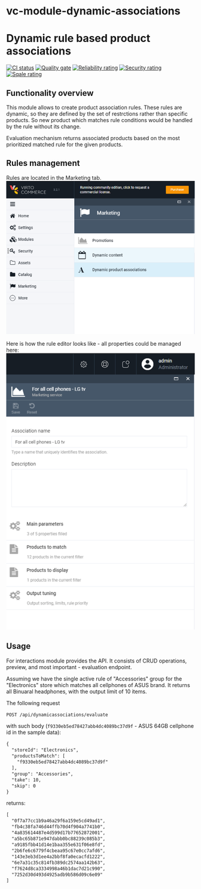 # vc-module-dynamic-associations

# Dynamic rule based product associations

[![CI status](https://github.com/VirtoCommerce/vc-module-dynamic-associations/workflows/Module%20CI/badge.svg?branch=dev)](https://github.com/VirtoCommerce/vc-module-dynamic-associations/actions?query=workflow%3A"Module+CI") [![Quality gate](https://sonarcloud.io/api/project_badges/measure?project=VirtoCommerce_vc-module-dynamic-associations&metric=alert_status&branch=dev)](https://sonarcloud.io/dashboard?id=VirtoCommerce_vc-module-dynamic-associations) [![Reliability rating](https://sonarcloud.io/api/project_badges/measure?project=VirtoCommerce_vc-module-dynamic-associations&metric=reliability_rating&branch=dev)](https://sonarcloud.io/dashboard?id=VirtoCommerce_vc-module-dynamic-associations) [![Security rating](https://sonarcloud.io/api/project_badges/measure?project=VirtoCommerce_vc-module-dynamic-associations&metric=security_rating&branch=dev)](https://sonarcloud.io/dashboard?id=VirtoCommerce_vc-module-dynamic-associations) [![Sqale rating](https://sonarcloud.io/api/project_badges/measure?project=VirtoCommerce_vc-module-dynamic-associations&metric=sqale_rating&branch=dev)](https://sonarcloud.io/dashboard?id=VirtoCommerce_vc-module-dynamic-associations)

## Functionality overview

This module allows to create product association rules. These rules are dynamic, so they are defined by the set of restrctions rather than specific products. So new product which matches rule conditions would be handled by the rule without its change.

Evaluation mechanism returns associated products based on the most prioritized matched rule for the given products.

## Rules management

Rules are located in the Marketing tab.
![Dynamic associations](docs/media/rule-list.png)  

Here is how the rule editor looks like - all properties could be managed here:
![Dynamic associations](docs/media/rule-wizard.png)  

## Usage

For interactions module provides the API. It consists of CRUD operations, preview, and most important - evaluation endpoint.

Assuming we have the single active rule of "Accessories" group for the "Electronics" store which matches all cellphones of ASUS brand. It returns all Binuaral headphones, with the output limit of 10 items.

The following request 
```
POST /api/dynamicassociations/evaluate
```
with such body (`f9330eb5ed78427abb4dc4089bc37d9f` - ASUS 64GB cellphone id in the sample data):
```
{
  "storeId": "Electronics",
  "productsToMatch": [
    "f9330eb5ed78427abb4dc4089bc37d9f"
  ],
  "group": "Accessories",
  "take": 10,
  "skip": 0
}
```
returns:
```
[
  "0f7a77cc1b9a46a29f6a159e5cd49ad1",
  "fb4c38fa746d44ffb70d4f904a7741b0",
  "4a835614487e4d599d17b77652872001",
  "a5bc65b871e947dabb0bc88239c085b3",
  "a9185fbb41d14e1baa355e631f06e8fd",
  "2b6fe6c6779f4cbeaa95c67e0cc7afd6",
  "143e3eb3d1ee4a2bbf8fa0ecacfd1222",
  "6e7a31c35c814fb389dc2574aa142b63",
  "f7624d8ca3334998a46b1dac7d21c990",
  "7252d30d493d4925adb9b586d09c6e09"
]
```
